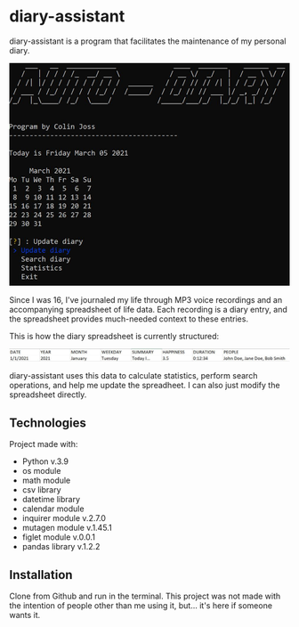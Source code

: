 # diary-assistant

diary-assistant is a program that facilitates the maintenance of my
personal diary.

![The main menu](diary_assisant.jpg)

Since I was 16, I've journaled my life through MP3 voice 
recordings and an accompanying spreadsheet of life data. Each
recording is a diary entry, and the spreadsheet provides 
much-needed context to these entries.

This is how the diary spreadsheet is currently structured:

![The main menu](diary_data_ex.jpg)

diary-assistant uses this data to calculate statistics,
perform search operations, and help me update the spreadheet.
I can also just modify the spreadsheet directly.

## Technologies

Project made with:
- Python v.3.9
- os module
- math module
- csv library
- datetime library
- calendar module
- inquirer module v.2.7.0
- mutagen module v.1.45.1
- figlet module v.0.0.1
- pandas library v.1.2.2

## Installation

Clone from Github and run in the terminal. This project was not made
with the intention of people other than me using it, but... it's here
if someone wants it.
